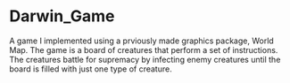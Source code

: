 # Darwin_Game 

A game I implemented using a prviously made graphics package, World Map.
The game is a board of creatures that perform a set of instructions. The creatures battle for supremacy by infecting enemy creatures until the board is filled with just one type of creature.
